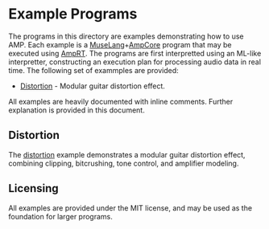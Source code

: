 Example Programs
================

The programs in this directory are examples demonstrating how to use AMP. Each
example is a [MuseLang](../lang/README.md)+[AmpCore](../core/README.Md)
program that may be executed using [AmpRT](../rt/README.md). The programs are
first interpretted using an ML-like interpretter, constructing an execution
plan for processing audio data in real time. The following set of exammples
are provided:

  * [Distortion](#distortion) - Modular guitar distortion effect.

All examples are heavily documented with inline comments. Further explanation
is provided in this document.

## Distortion

The [distortion](dist.ml) example demonstrates a modular guitar distortion
effect, combining clipping, bitcrushing, tone control, and amplifier modeling.

## Licensing

All examples are provided under the MIT license, and may be used as the
foundation for larger programs.
